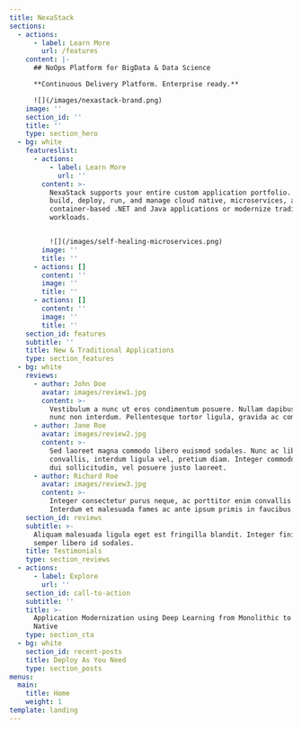 ```yaml
---
title: NexaStack
sections:
  - actions:
      - label: Learn More
        url: /features
    content: |-
      ## NoOps Platform for BigData & Data Science

      **Continuous Delivery Platform. Enterprise ready.**

      ![](/images/nexastack-brand.png)
    image: ''
    section_id: ''
    title: ''
    type: section_hero
  - bg: white
    featureslist:
      - actions:
          - label: Learn More
            url: ''
        content: >-
          NexaStack supports your entire custom application portfolio. Rapidly
          build, deploy, run, and manage cloud native, microservices, and
          container-based .NET and Java applications or modernize traditional
          workloads.


          ![](/images/self-healing-microservices.png)
        image: ''
        title: ''
      - actions: []
        content: ''
        image: ''
        title: ''
      - actions: []
        content: ''
        image: ''
        title: ''
    section_id: features
    subtitle: ''
    title: New & Traditional Applications
    type: section_features
  - bg: white
    reviews:
      - author: John Doe
        avatar: images/review1.jpg
        content: >-
          Vestibulum a nunc ut eros condimentum posuere. Nullam dapibus quis
          nunc non interdum. Pellentesque tortor ligula, gravida ac commodo eu.
      - author: Jane Roe
        avatar: images/review2.jpg
        content: >-
          Sed laoreet magna commodo libero euismod sodales. Nunc ac libero
          convallis, interdum ligula vel, pretium diam. Integer commodo sem at
          dui sollicitudin, vel posuere justo laoreet.
      - author: Richard Roe
        avatar: images/review3.jpg
        content: >-
          Integer consectetur purus neque, ac porttitor enim convallis vitae.
          Interdum et malesuada fames ac ante ipsum primis in faucibus.
    section_id: reviews
    subtitle: >-
      Aliquam malesuada ligula eget est fringilla blandit. Integer finibus
      semper libero id sodales. 
    title: Testimonials
    type: section_reviews
  - actions:
      - label: Explore
        url: ''
    section_id: call-to-action
    subtitle: ''
    title: >-
      Application Modernization using Deep Learning from Monolithic to Cloud
      Native
    type: section_cta
  - bg: white
    section_id: recent-posts
    title: Deploy As You Need
    type: section_posts
menus:
  main:
    title: Home
    weight: 1
template: landing
---
```


